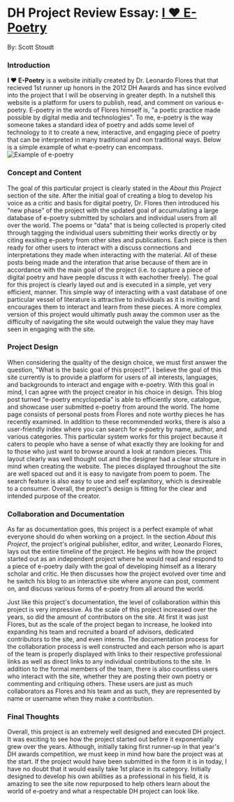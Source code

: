 # DH Project Review Essay: [I ❤️ E-Poetry](http://iloveepoetry.com)
By: Scott Stoudt

### Introduction
__I ❤️ E-Poetry__ is a website initially created by Dr. Leonardo Flores that that recieved 1st runner up honors in the 2012 DH Awards and has since evolved into the project that I will be observing in greater depth. In a nutshell this website is a platform for users to publish, read, and comment on various e-poetry. E-poetry in the words of Flores himself is, "a poetic practice made possible by digital media and technologies". To me, e-poetry is the way someone takes a standard idea of poetry and adds some level of technology to it to create a new, interactive, and engaging piece of poetry that can be interpreted in many traditional and non traditional ways. Below is a simple example of what e-poetry can encompass.  
![Example of e-poetry](http://iloveepoetry.com/wp-content/uploads/2015/04/puddle.gif "Original image found on the I ❤️ E-Poetry website")

### Concept and Content
The goal of this particular project is clearly stated in the _About this Project_ section of the site. After the initial goal of creating a blog to develop his voice as a critic and basis for digital poetry, Dr. Flores then introduced his "new phase" of the project with the updated goal of accumulating a large database of e-poetry submitted by scholars and individual users from all over the world. The poems or "data" that is being collected is properly cited through tagging the individual users submitting their works directly or by citing exsiting e-poetry from other sites and publications. Each piece is then ready for other users to interact with a discuss connections and interpretations they made when interacting with the material. All of these posts being made and the interation that arise because of them are in accordance with the main goal of the project (i.e. to capture a piece of digital poetry and have people discuss it with eachother freely). The goal for this project is clearly layed out and is executed in a simple, yet very efficient, manner. This simple way of interacting with a vast database of one particular vessel of literature is attractive to individuals as it is inviting and encourages them to interact and learn from these pieces. A more complex version of this project would ultimatly push away the common user as the difficulty of navigating the site would outweigh the value they may have seen in engaging with the site.

### Project Design
When considering the quality of the design choice, we must first answer the question, "What is the basic goal of this project?". I believe the goal of this site currently is to provide a platform for users of all interests, languages, and backgrounds to interact and engage with e-poetry. With this goal in mind, I can agree with the project creator in his choice in design. This blog post turned "e-poetry encyclopedia" is able to efficiently store, catalogue, and showcase user submitted e-poetry from around the world. The home page consists of personal posts from Flores and note worthy pieces he has recently examined. In addition to these recommended works, there is also a user-friendly index where you can search for e-poetry by name, author, and various categories. This particular system works for this project because it caters to people who have a sense of what exactly they are looking for and to those who just want to browse around a look at random pieces. This layout clearly was well thought out and the designer had a clear structure in mind when creating the website. The pieces displayed throughout the site are well spaced out and it is easy to navigate from poem to poem. The search feature is also easy to use and self explanitory, which is desireable to a consumer. Overall, the project's design is fitting for the clear and intended purpose of the creator.

### Collaboration and Documentation
As far as documentation goes, this project is a perfect example of what everyone should do when working on a project. In the section _About this Project_, the project's original publisher, editor, and writer, Leonardo Flores, lays out the entire timeline of the project. He begins with how the project started out as an independent project where he would read and respond to a piece of e-poetry daily with the goal of developing himself as a literary scholar and critic. He then discusses how the project evolved over time and he switch his blog to an interactive site where anyone can post, comment on, and discuss various forms of e-poetry from all around the world. 

Just like this project's documentation, the level of collaboration within this project is very impressive. As the scale of this project increased over the years, so did the amount of contributors on the site. At first it was just Flores, but as the scale of the project began to increase, he looked into expanding his team and recruited a board of advisors, dedicated contributors to the site, and even interns. The documentation process for the collaboration process is well constructed and each person who is apart of the team is properly displayed with links to their respective professional links as well as direct links to any individual contributions to the site. In addition to the formal members of the team, there is also countless users who interact with the site, whether they are posting their own poetry or commenting and critiquing others. These users are just as much collaborators as Flores and his team and as such, they are represented by name or username when they make a contribution.

### Final Thoughts
Overall, this project is an extremely well designed and executed DH project. It was exciting to see how the project started out before it exponentially grew over the years. Although, initially taking first runner-up in that year's DH awards competition, we must keep in mind how bare the project was at the start. If the project would have been submitted in the form it is in today, I have no doubt that it would easily take 1st place in its category. Initially designed to develop his own abilities as a professional in his field, it is amazing to see the site now repurposed to help others learn about the world of e-poetry and what a respectable DH project can look like.
